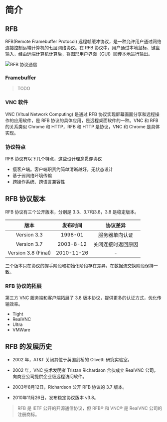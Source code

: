 # 简介

## RFB

RFB(Remote Framebuffer Protocol) 远程帧缓冲协议，是一种允许用户通过网络连接控制远端计算机的七层网络协议。在 RFB 协议中，用户通过本地鼠标、键盘输入，经由远端计算机计算后，将图形用户界面（GUI）回传本地进行输出。

![RFB 协议通信](http://babeler-1251731700.cos.ap-shanghai.myqcloud.com/2021-08-07-085929.png)

### Framebuffer

> TODO

### VNC 软件

VNC (Vitual Network Computing) 是通过 RFB 协议实现屏幕画面分享和远程操作的应用软件，是 RFB 协议的具体应用，是远程桌面软件的一种。VNC 和 RFB 的关系类似 Chrome 和 HTTP，RFB 和 HTTP 是协议，VNC 和 Chrome 是具体实现。

### 协议特点

RFB 协议有以下几个特点，这些设计理念贯穿协议

- 瘦客户端。客户端职责约简单清晰越好，无状态设计
- 基于弱网络环境传输
- 跨操作系统、跨语言兼容性

## RFB 协议版本

RFB 协议有三个公开版本，分别是 3.3、3.7和3.8，3.8 是稳定版本。

版本 | 发布时间 | 协议差异
:---: | :---: | :---:
Version 3.3 | 1998-01 | 服务器单向认证
Version 3.7 | 2003-8-12 | 关闭连接时返回原因
Version 3.8 (Final) | 2010-11-26 | -

三个版本只在协议的握手阶段和初始化阶段存在差异，在数据流交换阶段保持一致。

### RFB 协议的拓展

第三方 VNC 服务端和客户端拓展了 3.8 版本协议，提供更多的认证方式，优化传输效率。

- Tight
- RealVNC
- Ultra
- VMWare

## RFB 的发展历史

- 2002 年，AT&T 关闭其位于英国剑桥的 Olivetti 研究实验室。

- 2002 年，VNC 技术发明者 Tristan Richardson 合伙成立 RealVNC 公司，向商业公司提供企业级远程访问软件。

- 2003年8月12日，Richardson 公开 RFB 协议的 3.7 版本。

- 2010年11月26日，发布稳定协议版本 v3.8。

> RFB 是 IETF 公开的开源通信协议，但 RFB® 和 VNC® 是 RealVNC 公司的注册商标。